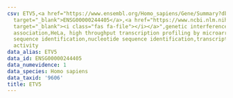```yaml
---
csv: ETV5,<a href="https://www.ensembl.org/Homo_sapiens/Gene/Summary?db=core;g=ENSG00000244405"
  target="_blank">ENSG00000244405</a>,<a href="https://www.ncbi.nlm.nih.gov/pubmed/17216044"
  target="_blank"><i class="fas fa-file"></i></a>",genetic interference,functional
  association,HeLa, high throughput transcription profiling by microarray,nucleotide
  sequence identification,nucleotide sequence identification,transcriptional regulation,up-regulates
  activity
data_alias: ETV5
data_id: ENSG00000244405
data_numevidence: 1
data_species: Homo sapiens
data_taxid: '9606'
title: ETV5
---
```

